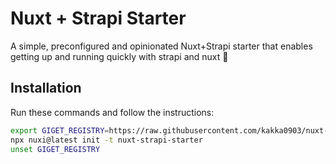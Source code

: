 
# Nuxt + Strapi Starter

A simple, preconfigured and opinionated Nuxt+Strapi starter that enables getting up and running quickly with strapi and nuxt 🚀

## Installation

Run these commands and follow the instructions:
```bash
export GIGET_REGISTRY=https://raw.githubusercontent.com/kakka0903/nuxt-strapi-starter/main
npx nuxi@latest init -t nuxt-strapi-starter
unset GIGET_REGISTRY
```


